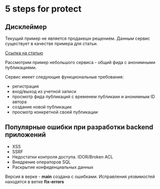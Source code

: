 # 5 steps for protect

## Дисклеймер

Текущий пример не является продакешн рещением. Данным сервис существует в качестве примера для статьи.

[Ссылка на статью](https://tproger.ru/preview/5-wagov-dlya-zashhity-backend--chek-list-ot-uyazvimostej)

Рассмотрим пример небольшого сервиса - общий фида с анонимными публикациями.

Сервис имеет следующие функциональные требования:

- регистрация
- вход/выход из учетной записи
- просмотр фида публикаций с временем публикаии и анонимным ID автора
- создание новой публикации
- просмотр конкретной своей публикации

## Популярные ошибки при разработки backend приложений

- XSS
- SSRF
- Недостатки контроля доступа. IDOR/Broken ACL
- Внедрение операторов SQL
- Раскрытие конфиденциальных данных

Версия в верке - **main** создана с ошибками. Исправления уязвимостей находятся в ветке **fix-errors**
